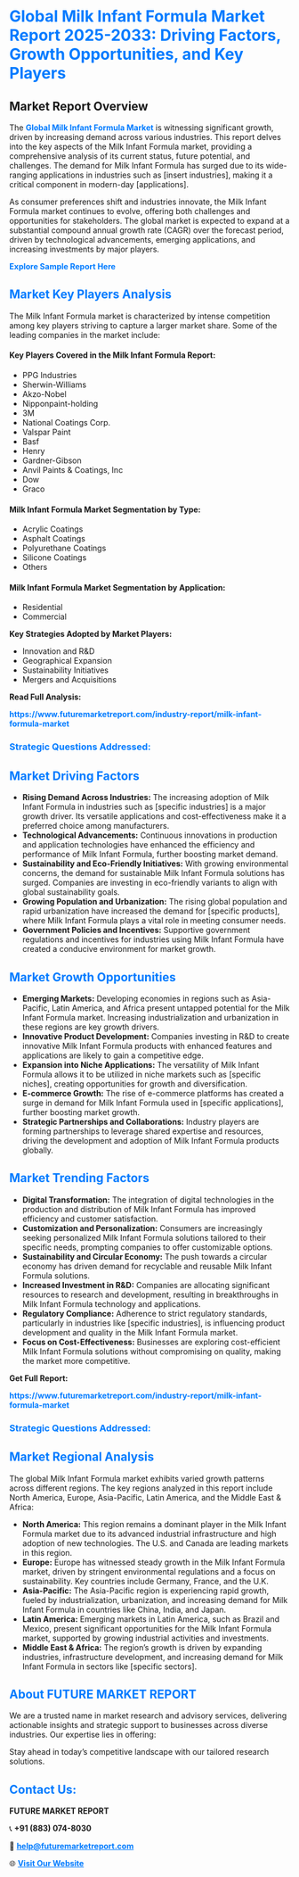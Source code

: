 <h1 style="color: #007BFF;">Global Milk Infant Formula Market Report 2025-2033: Driving Factors, Growth Opportunities, and Key Players</h1>

<section id="overview">
<h2>Market Report Overview</h2>
<p>The <a href="https://www.futuremarketreport.com/industry-report/milk-infant-formula-market" style="color: #007BFF; text-decoration: none;"><strong>Global Milk Infant Formula Market</strong></a> is witnessing significant growth, driven by increasing demand across various industries. This report delves into the key aspects of the Milk Infant Formula market, providing a comprehensive analysis of its current status, future potential, and challenges. The demand for Milk Infant Formula has surged due to its wide-ranging applications in industries such as [insert industries], making it a critical component in modern-day [applications].</p>
<p>As consumer preferences shift and industries innovate, the Milk Infant Formula market continues to evolve, offering both challenges and opportunities for stakeholders. The global market is expected to expand at a substantial compound annual growth rate (CAGR) over the forecast period, driven by technological advancements, emerging applications, and increasing investments by major players.</p>
</section>

<section id="overview">
<p><a href="https://www.futuremarketreport.com/request-sample/reportId=32950" style="color: #007BFF; text-decoration: none;"><strong>Explore Sample Report Here</strong></a></p>
</section>

<section id="key-players">
<h2 style="color: #007BFF;">Market Key Players Analysis</h2>
<p>The Milk Infant Formula market is characterized by intense competition among key players striving to capture a larger market share. Some of the leading companies in the market include:</p>
<h4>Key Players Covered in the Milk Infant Formula Report:</h4>
<ul><li>PPG Industries</li><li>Sherwin-Williams</li><li>Akzo-Nobel</li><li>Nipponpaint-holding</li><li>3M</li><li>National Coatings Corp.</li><li>Valspar Paint</li><li>Basf</li><li>Henry</li><li>Gardner-Gibson</li><li>Anvil Paints &amp; Coatings, Inc</li><li>Dow</li><li>Graco</li></ul>
<h4>Milk Infant Formula Market Segmentation by Type:</h4>
<ul><li>Acrylic Coatings</li><li>Asphalt Coatings</li><li>Polyurethane Coatings</li><li>Silicone Coatings</li><li>Others</li></ul>

<h4>Milk Infant Formula Market Segmentation by Application:</h4>
<ul><li>Residential</li><li>Commercial</li></ul>
<p><strong>Key Strategies Adopted by Market Players:</strong></p>
<ul>
<li>Innovation and R&D</li>
<li>Geographical Expansion</li>
<li>Sustainability Initiatives</li>
<li>Mergers and Acquisitions</li>
</ul>
</section>

<section>
<p><strong>Read Full Analysis: </strong></p><a href="https://www.futuremarketreport.com/industry-report/milk-infant-formula-market" style="color: #007BFF; text-decoration: none;"><strong>https://www.futuremarketreport.com/industry-report/milk-infant-formula-market</strong></a>
<h3 style="color: #007BFF;">Strategic Questions Addressed:</h3>
</section>

<section id="driving-factors">
<h2 style="color: #007BFF;">Market Driving Factors</h2>
<ul>
<li><strong>Rising Demand Across Industries:</strong> The increasing adoption of Milk Infant Formula in industries such as [specific industries] is a major growth driver. Its versatile applications and cost-effectiveness make it a preferred choice among manufacturers.</li>
<li><strong>Technological Advancements:</strong> Continuous innovations in production and application technologies have enhanced the efficiency and performance of Milk Infant Formula, further boosting market demand.</li>
<li><strong>Sustainability and Eco-Friendly Initiatives:</strong> With growing environmental concerns, the demand for sustainable Milk Infant Formula solutions has surged. Companies are investing in eco-friendly variants to align with global sustainability goals.</li>
<li><strong>Growing Population and Urbanization:</strong> The rising global population and rapid urbanization have increased the demand for [specific products], where Milk Infant Formula plays a vital role in meeting consumer needs.</li>
<li><strong>Government Policies and Incentives:</strong> Supportive government regulations and incentives for industries using Milk Infant Formula have created a conducive environment for market growth.</li>
</ul>
</section>

<section id="growth-opportunities">
<h2 style="color: #007BFF;">Market Growth Opportunities</h2>
<ul>
<li><strong>Emerging Markets:</strong> Developing economies in regions such as Asia-Pacific, Latin America, and Africa present untapped potential for the Milk Infant Formula market. Increasing industrialization and urbanization in these regions are key growth drivers.</li>
<li><strong>Innovative Product Development:</strong> Companies investing in R&D to create innovative Milk Infant Formula products with enhanced features and applications are likely to gain a competitive edge.</li>
<li><strong>Expansion into Niche Applications:</strong> The versatility of Milk Infant Formula allows it to be utilized in niche markets such as [specific niches], creating opportunities for growth and diversification.</li>
<li><strong>E-commerce Growth:</strong> The rise of e-commerce platforms has created a surge in demand for Milk Infant Formula used in [specific applications], further boosting market growth.</li>
<li><strong>Strategic Partnerships and Collaborations:</strong> Industry players are forming partnerships to leverage shared expertise and resources, driving the development and adoption of Milk Infant Formula products globally.</li>
</ul>
</section>

<section id="trending-factors">
<h2 style="color: #007BFF;">Market Trending Factors</h2>
<ul>
<li><strong>Digital Transformation:</strong> The integration of digital technologies in the production and distribution of Milk Infant Formula has improved efficiency and customer satisfaction.</li>
<li><strong>Customization and Personalization:</strong> Consumers are increasingly seeking personalized Milk Infant Formula solutions tailored to their specific needs, prompting companies to offer customizable options.</li>
<li><strong>Sustainability and Circular Economy:</strong> The push towards a circular economy has driven demand for recyclable and reusable Milk Infant Formula solutions.</li>
<li><strong>Increased Investment in R&D:</strong> Companies are allocating significant resources to research and development, resulting in breakthroughs in Milk Infant Formula technology and applications.</li>
<li><strong>Regulatory Compliance:</strong> Adherence to strict regulatory standards, particularly in industries like [specific industries], is influencing product development and quality in the Milk Infant Formula market.</li>
<li><strong>Focus on Cost-Effectiveness:</strong> Businesses are exploring cost-efficient Milk Infant Formula solutions without compromising on quality, making the market more competitive.</li>
</ul>
</section>

<section>
<p><strong>Get Full Report: </strong></p><a href="https://www.futuremarketreport.com/industry-report/milk-infant-formula-market" style="color: #007BFF; text-decoration: none;"><strong>https://www.futuremarketreport.com/industry-report/milk-infant-formula-market</strong></a>
<h3 style="color: #007BFF;">Strategic Questions Addressed:</h3>
</section>


<section id="regional-analysis">
<h2 style="color: #007BFF;">Market Regional Analysis</h2>
<p>The global Milk Infant Formula market exhibits varied growth patterns across different regions. The key regions analyzed in this report include North America, Europe, Asia-Pacific, Latin America, and the Middle East & Africa:</p>
<ul>
<li><strong>North America:</strong> This region remains a dominant player in the Milk Infant Formula market due to its advanced industrial infrastructure and high adoption of new technologies. The U.S. and Canada are leading markets in this region.</li>
<li><strong>Europe:</strong> Europe has witnessed steady growth in the Milk Infant Formula market, driven by stringent environmental regulations and a focus on sustainability. Key countries include Germany, France, and the U.K.</li>
<li><strong>Asia-Pacific:</strong> The Asia-Pacific region is experiencing rapid growth, fueled by industrialization, urbanization, and increasing demand for Milk Infant Formula in countries like China, India, and Japan.</li>
<li><strong>Latin America:</strong> Emerging markets in Latin America, such as Brazil and Mexico, present significant opportunities for the Milk Infant Formula market, supported by growing industrial activities and investments.</li>
<li><strong>Middle East & Africa:</strong> The region’s growth is driven by expanding industries, infrastructure development, and increasing demand for Milk Infant Formula in sectors like [specific sectors].</li>
</ul>
</section>

<footer>
<h2 style="color: #007BFF;">About FUTURE MARKET REPORT</h2>
<p>We are a trusted name in market research and advisory services, delivering actionable insights and strategic support to businesses across diverse industries. Our expertise lies in offering:</p>

<p>Stay ahead in today’s competitive landscape with our tailored research solutions.</p>

<h2 style="color: #007BFF;">Contact Us:</h2>
<p><strong>FUTURE MARKET REPORT</strong></p>
<p>📞 <strong>+91 (883) 074-8030</strong></p>
<p>📧 <strong><a href="mailto:help@futuremarketreport.com" style="color: #007BFF;">help@futuremarketreport.com</a></strong></p>
<p>🌐 <strong><a href="https://www.futuremarketreport.com/" style="color: #007BFF;">Visit Our Website</a></strong></p>
</footer>